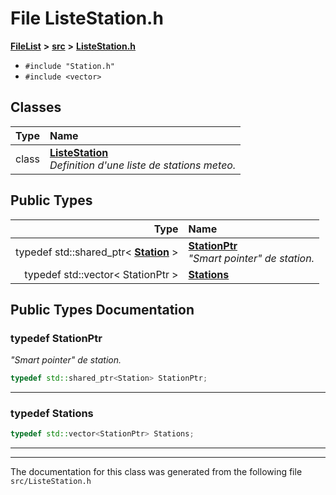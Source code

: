 

# File ListeStation.h



[**FileList**](files.md) **>** [**src**](dir_68267d1309a1af8e8297ef4c3efbcdba.md) **>** [**ListeStation.h**](ListeStation_8h.md)





* `#include "Station.h"`
* `#include <vector>`















## Classes

| Type | Name |
| ---: | :--- |
| class | [**ListeStation**](classListeStation.md) <br>_Definition d'une liste de stations meteo._  |


## Public Types

| Type | Name |
| ---: | :--- |
| typedef std::shared\_ptr&lt; [**Station**](classStation.md) &gt; | [**StationPtr**](#typedef-stationptr)  <br>_"Smart pointer" de station._  |
| typedef std::vector&lt; StationPtr &gt; | [**Stations**](#typedef-stations)  <br> |
















































## Public Types Documentation




### typedef StationPtr 

_"Smart pointer" de station._ 
```C++
typedef std::shared_ptr<Station> StationPtr;
```




<hr>



### typedef Stations 

```C++
typedef std::vector<StationPtr> Stations;
```




<hr>

------------------------------
The documentation for this class was generated from the following file `src/ListeStation.h`

